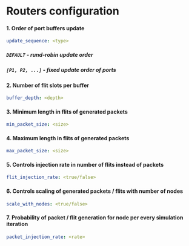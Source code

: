 # Routers configuration



#### 1. Order of port buffers update
```yml
update_sequence: <type>
```
##### ```DEFAULT``` - rund-robin update order
##### ```[P1, P2, ...]``` - fixed update order of ports


#### 2. Number of flit slots per buffer
```yml
buffer_depth: <depth>
```


#### 3. Minimum length in flits of generated packets
```yml
min_packet_size: <size>
```


#### 4. Maximum length in flits of generated packets
```yml
max_packet_size: <size>
```


#### 5. Controls injection rate in number of flits instead of packets
```yml
flit_injection_rate: <true/false>
```


#### 6. Controls scaling of generated packets / flits with number of nodes
```yml
scale_with_nodes: <true/false>
```


#### 7. Probability of packet / flit generation for node per every simulation iteration
```yml
packet_injection_rate: <rate>
```